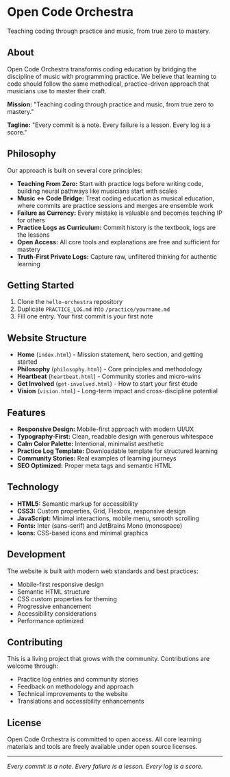 # Open Code Orchestra

Teaching coding through practice and music, from true zero to mastery.

## About

Open Code Orchestra transforms coding education by bridging the discipline of music with programming practice. We believe that learning to code should follow the same methodical, practice-driven approach that musicians use to master their craft.

**Mission:** "Teaching coding through practice and music, from true zero to mastery."

**Tagline:** "Every commit is a note. Every failure is a lesson. Every log is a score."

## Philosophy

Our approach is built on several core principles:

- **Teaching From Zero:** Start with practice logs before writing code, building neural pathways like musicians start with scales
- **Music ↔ Code Bridge:** Treat coding education as musical education, where commits are practice sessions and merges are ensemble work
- **Failure as Currency:** Every mistake is valuable and becomes teaching IP for others
- **Practice Logs as Curriculum:** Commit history is the textbook, logs are the lessons
- **Open Access:** All core tools and explanations are free and sufficient for mastery
- **Truth-First Private Logs:** Capture raw, unfiltered thinking for authentic learning

## Getting Started

1. Clone the `hello-orchestra` repository
2. Duplicate `PRACTICE_LOG.md` into `/practice/yourname.md`
3. Fill one entry. Your first commit is your first note

## Website Structure

- **Home** (`index.html`) - Mission statement, hero section, and getting started
- **Philosophy** (`philosophy.html`) - Core principles and methodology
- **Heartbeat** (`heartbeat.html`) - Community stories and micro-wins
- **Get Involved** (`get-involved.html`) - How to start your first étude
- **Vision** (`vision.html`) - Long-term impact and cross-discipline potential

## Features

- **Responsive Design:** Mobile-first approach with modern UI/UX
- **Typography-First:** Clean, readable design with generous whitespace
- **Calm Color Palette:** Intentional, minimalist aesthetic
- **Practice Log Template:** Downloadable template for structured learning
- **Community Stories:** Real examples of learning journeys
- **SEO Optimized:** Proper meta tags and semantic HTML

## Technology

- **HTML5:** Semantic markup for accessibility
- **CSS3:** Custom properties, Grid, Flexbox, responsive design
- **JavaScript:** Minimal interactions, mobile menu, smooth scrolling
- **Fonts:** Inter (sans-serif) and JetBrains Mono (monospace)
- **Icons:** CSS-based icons and minimal graphics

## Development

The website is built with modern web standards and best practices:

- Mobile-first responsive design
- Semantic HTML structure
- CSS custom properties for theming
- Progressive enhancement
- Accessibility considerations
- Performance optimized

## Contributing

This is a living project that grows with the community. Contributions are welcome through:

- Practice log entries and community stories
- Feedback on methodology and approach
- Technical improvements to the website
- Translations and accessibility enhancements

## License

Open Code Orchestra is committed to open access. All core learning materials and tools are freely available under open source licenses.

---

*Every commit is a note. Every failure is a lesson. Every log is a score.*
